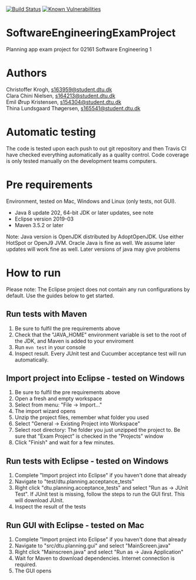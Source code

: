 [![Build Status](https://travis-ci.com/ChristofferKrogh/SoftwareEngineeringExamProject.svg?token=zvbHMxD5bkzRoESesxKQ&branch=master)](https://travis-ci.com/ChristofferKrogh/SoftwareEngineeringExamProject)
[![Known Vulnerabilities](https://snyk.io//test/github/ChristofferKrogh/SoftwareEngineeringExamProject/badge.svg?targetFile=pom.xml)](https://snyk.io//test/github/ChristofferKrogh/SoftwareEngineeringExamProject?targetFile=pom.xml)

# SoftwareEngineeringExamProject

Planning app exam project for 02161 Software Engineering 1


# Authors

Christoffer Krogh, s163959@student.dtu.dk  
Clara Chini Nielsen, s164213@student.dtu.dk  
Emil Ørup Kristensen, s154304@student.dtu.dk  
Thina Lundsgaard Thøgersen, s165541@student.dtu.dk


# Automatic testing

The code is tested upon each push to out git repository and then Travis CI have checked everything automatically as a quality control. Code coverage is only tested manually on the development teams computers.


# Pre requirements

Environment, tested on Mac, Windows and Linux (only tests, not GUI).

* Java 8 update 202, 64-bit JDK or later updates, see note
* Eclipse version 2019-03
* Maven 3.5.2 or later

Note: Java version is OpenJDK distributed by AdoptOpenJDK. Use either HotSpot or OpenJ9 JVM. Oracle Java is fine as well. We assume later updates will work fine as well. Later versions of java may give problems

# How to run

Please note: The Eclipse project does not contain any run configurations by default. Use the guides below to get started.


## Run tests with Maven

1. Be sure to fulfil the pre requirements above
2. Check that the "JAVA_HOME" environment variable is set to the root of the JDK, and Maven is added to your enviroment
3. Run `mvn test` in your console
4. Inspect result. Every JUnit test and Cucumber acceptance test will run automatically.


## Import project into Eclipse - tested on Windows
1. Be sure to fulfil the pre requirements above
2. Open a fresh and empty workspace
3. Select from menu: "File -> Import..."
4. The import wizard opens
5. Unzip the project files, remember what folder you used
6. Select "General -> Existing Project into Workspace"
7. Select root directory: The folder you just unzipped the project to. Be sure that "Exam Project" is checked in the "Projects" window
8. Click "Finish" and wait for a few minutes.


## Run tests with Eclipse - tested on Windows

1. Complete "Import project into Eclipse" if you haven't done that already
2. Navigate to "test/dtu.planning.acceptance_tests"
3. Right click "dtu.planning.acceptance_tests" and select "Run as -> JUnit Test". If JUnit test is missing, follow the steps to run the GUI first. This will download JUnit.
4. Inspect the result of the tests


## Run GUI with Eclipse - tested on Mac

1. Complete "Import project into Eclipse" if you haven't done that already
2. Navigate to "src/dtu.planning.gui" and select "MainScreen.java"
3. Right click "Mainscreen.java" and select "Run as -> Java Application"
4. Wait for Maven to download dependencies. Internet connection is required.
5. The GUI opens
